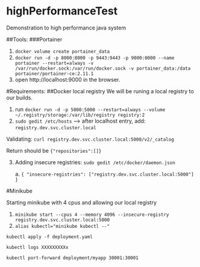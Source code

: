 # highPerformanceTest

Demonstration to high performance java system

##Tools:
###Portainer
1. `docker volume create portainer_data`
2. `docker run -d -p 8000:8000 -p 9443:9443 -p 9000:0000 --name portainer --restart=always -v /var/run/docker.sock:/var/run/docker.sock -v portainer_data:/data portainer/portainer-ce:2.11.1`
3. open http://localhost:9000 in the browser.


#Requirements:
##Docker local registry
We will be runing a local registry to our builds.

1. run `docker run -d -p 5000:5000 --restart=always --volume ~/.registry/storage:/var/lib/registry registry:2`
2. `sudo gedit /etc/hosts` --> after localhost entry, add: `registry.dev.svc.cluster.local`

Validating: `curl registry.dev.svc.cluster.local:5000/v2/_catalog`

Return should be `{"repositories":[]}`

3. Adding insecure registries: `sudo gedit /etc/docker/daemon.json`
   
   a. `{
   "insecure-registries": ["registry.dev.svc.cluster.local:5000"]
   }
   `

#Minikube

Starting minikube with 4 cpus and allowing our local registry

1. `minikube start --cpus 4 --memory 4096 --insecure-registry registry.dev.svc.cluster.local:5000`
2. `alias kubectl="minikube kubectl --"`

`kubectl apply -f deployment.yaml`

`kubectl logs XXXXXXXXXx`

`kubectl port-forward deployment/myapp 30001:30001`